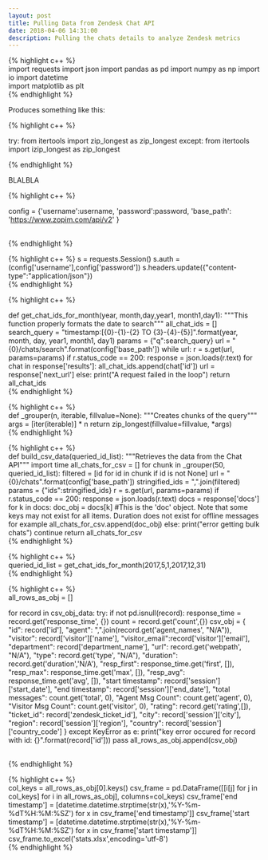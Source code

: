 ```yaml
---
layout: post
title: Pulling Data from Zendesk Chat API 
date: 2018-04-06 14:31:00
description: Pulling the chats details to analyze Zendesk metrics 
---
```


{% highlight c++ %}  <br/> 
import requests 
import json
import pandas as pd
import numpy as np
import io
import datetime  
import matplotlib as plt <br/> {% endhighlight %}

Produces something like this: 

{% highlight c++ %}  <br/> 

try:
    from itertools import zip_longest as zip_longest
except:
    from itertools import izip_longest as zip_longest

{% endhighlight %}

BLALBLA


{% highlight c++ %}  <br/> 

config = {'username':username,
    'password':password,
    'base_path': 'https://www.zopim.com/api/v2'
    }

<br/> {% endhighlight %}


{% highlight c++ %} 
s = requests.Session()
s.auth = (config['username'],config['password'])
s.headers.update({"content-type":"application/json"}) 
<br/> {% endhighlight %}



{% highlight c++ %}  <br/> 

def get_chat_ids_for_month(year, month,day,year1, month1,day1):
    """This function properly formats the date to search"""
    all_chat_ids = []
    search_query = "timestamp:[{0}-{1}-{2} TO {3}-{4}-{5}]".format(year, month, day, year1, month1, day1)
    params = {"q":search_query}
    url = "{0}/chats/search".format(config['base_path'])
    while url:
        r = s.get(url, params=params)
        if r.status_code == 200:
            response = json.loads(r.text)
            for chat in response['results']:
                all_chat_ids.append(chat['id'])
                url = response['next_url']
        else:
            print("A request failed in the loop")
    return all_chat_ids
<br/> {% endhighlight %}



{% highlight c++ %}  <br/> 
def _grouper(n, iterable, fillvalue=None):
    """Creates chunks of the query"""
    args = [iter(iterable)] * n
    return zip_longest(fillvalue=fillvalue, *args)
<br/> {% endhighlight %}


{% highlight c++ %}  <br/>
def build_csv_data(queried_id_list):
    """Retrieves the data from the Chat API"""
    import time
    all_chats_for_csv = []
    for chunk in _grouper(50, queried_id_list):
        filtered = [id for id in chunk if id is not None] 
        url = "{0}/chats".format(config['base_path'])
        stringified_ids = ",".join(filtered)
        params = {"ids":stringified_ids}
        r = s.get(url, params=params)
        if r.status_code == 200:
            response = json.loads(r.text)
            docs = response['docs']
            for k in docs:
                doc_obj = docs[k] #This is the 'doc' object. Note that some keys may not exist for all items. Duration does not exist for offline messages for example
                all_chats_for_csv.append(doc_obj)
        else:
            print("error getting bulk chats")
            continue 
    return all_chats_for_csv
<br/> {% endhighlight %}


{% highlight c++ %}  <br/> 
queried_id_list = get_chat_ids_for_month(2017,5,1,2017,12,31)
<br/> {% endhighlight %}


{% highlight c++ %}  <br/> 
all_rows_as_obj = []

for record in csv_obj_data:
    try:
        if not pd.isnull(record):
            response_time = record.get('response_time', {})
            count = record.get('count',{})
            csv_obj = {
                  "id": record['id'],
                  "agent": ",".join(record.get('agent_names', "N/A")),
                  "visitor": record['visitor']['name'],
                  "visitor_email":record['visitor']['email'],
                  "department": record['department_name'],
                  "url": record.get('webpath', "N/A"),
                  "type": record.get('type', "N/A"),
                  "duration": record.get('duration','N/A'),
                  "resp_first": response_time.get('first', []),
                  "resp_max": response_time.get('max', []),
                  "resp_avg": response_time.get('avg', []),
                  "start timestamp": record['session']['start_date'],
                  "end timestamp": record['session']['end_date'],
                  "total messages": count.get('total', 0),
                  "Agent Msg Count": count.get('agent', 0),
                  "Visitor Msg Count": count.get('visitor', 0),
                  "rating": record.get('rating',[]),
                  "ticket_id": record['zendesk_ticket_id'],
                  "city": record['session']['city'],
                  "region": record['session']['region'],
                  "country": record['session']['country_code']
                }
    except KeyError as e:
            print("key error occured for record with id: {}".format(record['id']))
            pass
    all_rows_as_obj.append(csv_obj)

<br/> {% endhighlight %}


{% highlight c++ %}  <br/> 
col_keys = all_rows_as_obj[0].keys()
csv_frame = pd.DataFrame([[i[j] for j in col_keys] for i in all_rows_as_obj], columns=col_keys)
csv_frame['end timestamp'] = [datetime.datetime.strptime(str(x),'%Y-%m-%dT%H:%M:%SZ') for x in csv_frame['end timestamp']]
csv_frame['start timestamp'] = [datetime.datetime.strptime(str(x),'%Y-%m-%dT%H:%M:%SZ') for x in csv_frame['start timestamp']]
csv_frame.to_excel('stats.xlsx',encoding='utf-8')
<br/> {% endhighlight %}
